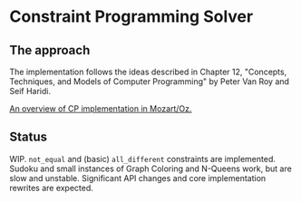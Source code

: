 # Constraint Programming Solver

## The approach 
The implementation follows the ideas described in Chapter 12, "Concepts, Techniques, and Models
  of Computer Programming" by Peter Van Roy and Seif Haridi.

[An overview of CP implementation in Mozart/Oz.](http://mozart2.org/mozart-v1/doc-1.4.0/fdt/index.html)
## Status
WIP. `not_equal` and (basic) `all_different` constraints are implemented. Sudoku and small instances of Graph Coloring and N-Queens work,
but are slow and unstable. Significant API changes and core implementation rewrites are expected.

